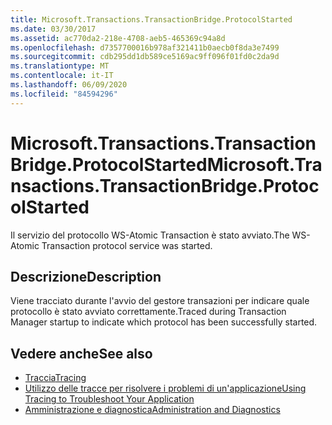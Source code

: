 ```yaml
---
title: Microsoft.Transactions.TransactionBridge.ProtocolStarted
ms.date: 03/30/2017
ms.assetid: ac770da2-218e-4708-aeb5-465369c94a8d
ms.openlocfilehash: d7357700016b978af321411b0aecb0f8da3e7499
ms.sourcegitcommit: cdb295dd1db589ce5169ac9ff096f01fd0c2da9d
ms.translationtype: MT
ms.contentlocale: it-IT
ms.lasthandoff: 06/09/2020
ms.locfileid: "84594296"
---
```

# <a name="microsofttransactionstransactionbridgeprotocolstarted"></a><span data-ttu-id="dc290-102">Microsoft.Transactions.TransactionBridge.ProtocolStarted</span><span class="sxs-lookup"><span data-stu-id="dc290-102">Microsoft.Transactions.TransactionBridge.ProtocolStarted</span></span>
<span data-ttu-id="dc290-103">Il servizio del protocollo WS-Atomic Transaction è stato avviato.</span><span class="sxs-lookup"><span data-stu-id="dc290-103">The WS-Atomic Transaction protocol service was started.</span></span>  
  
## <a name="description"></a><span data-ttu-id="dc290-104">Descrizione</span><span class="sxs-lookup"><span data-stu-id="dc290-104">Description</span></span>  
 <span data-ttu-id="dc290-105">Viene tracciato durante l'avvio del gestore transazioni per indicare quale protocollo è stato avviato correttamente.</span><span class="sxs-lookup"><span data-stu-id="dc290-105">Traced during Transaction Manager startup to indicate which protocol has been successfully started.</span></span>  
  
## <a name="see-also"></a><span data-ttu-id="dc290-106">Vedere anche</span><span class="sxs-lookup"><span data-stu-id="dc290-106">See also</span></span>

- [<span data-ttu-id="dc290-107">Traccia</span><span class="sxs-lookup"><span data-stu-id="dc290-107">Tracing</span></span>](index.md)
- [<span data-ttu-id="dc290-108">Utilizzo delle tracce per risolvere i problemi di un'applicazione</span><span class="sxs-lookup"><span data-stu-id="dc290-108">Using Tracing to Troubleshoot Your Application</span></span>](using-tracing-to-troubleshoot-your-application.md)
- [<span data-ttu-id="dc290-109">Amministrazione e diagnostica</span><span class="sxs-lookup"><span data-stu-id="dc290-109">Administration and Diagnostics</span></span>](../index.md)
